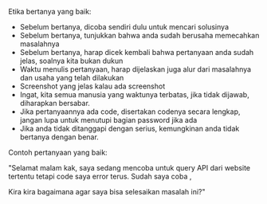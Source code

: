Etika bertanya yang baik:
- Sebelum bertanya, dicoba sendiri dulu untuk mencari solusinya
- Sebelum bertanya, tunjukkan bahwa anda sudah berusaha memecahkan masalahnya
- Sebelum bertanya, harap dicek kembali bahwa pertanyaan anda sudah jelas, soalnya kita bukan dukun
- Waktu menulis pertanyaan, harap dijelaskan juga alur dari masalahnya dan usaha yang telah dilakukan
- Screenshot yang jelas kalau ada screenshot
- Ingat, kita semua manusia yang waktunya terbatas, jika tidak dijawab, diharapkan bersabar.
- Jika pertanyaannya ada code, disertakan codenya secara lengkap, jangan lupa untuk menutupi bagian password jika ada
- Jika anda tidak ditanggapi dengan serius, kemungkinan anda tidak bertanya dengan benar.

Contoh pertanyaan yang baik:

"Selamat malam kak, saya sedang mencoba untuk query API dari website tertentu tetapi code saya error terus. Sudah saya coba <usaha a>, <usaha b>

<sample code>
<screenshot error>

Kira kira bagaimana agar saya bisa selesaikan masalah ini?"
